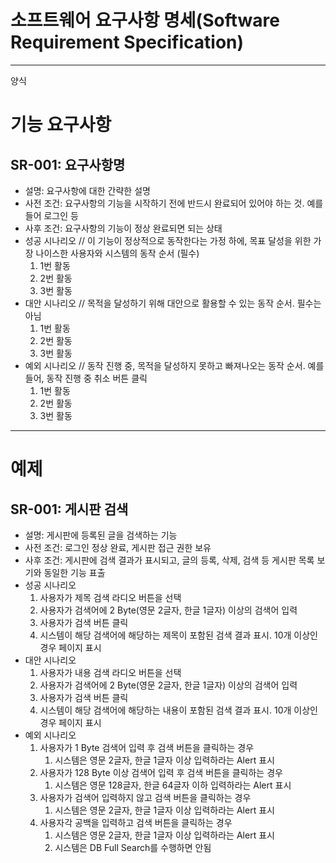 # 소프트웨어 요구사항 명세(Software Requirement Specification)

-----
양식

# 기능 요구사항
## SR-001: 요구사항명
- 설명: 요구사항에 대한 간략한 설명
- 사전 조건: 요구사항의 기능을 시작하기 전에 반드시 완료되어 있어야 하는 것. 예를 들어 로그인 등
- 사후 조건: 요구사항의 기능이 정상 완료되면 되는 상태
- 성공 시나리오 // 이 기능이 정상적으로 동작한다는 가정 하에, 목표 달성을 위한 가장 나이스한 사용자와 시스템의 동작 순서 (필수)
  1. 1번 활동
  2. 2번 활동
  3. 3번 활동
- 대안 시나리오 // 목적을 달성하기 위해 대안으로 활용할 수 있는 동작 순서. 필수는 아님
  1. 1번 활동
  2. 2번 활동
  3. 3번 활동
- 예외 시나리오 // 동작 진행 중, 목적을 달성하지 못하고 빠져나오는 동작 순서. 예를 들어, 동작 진행 중 취소 버튼 클릭
  1. 1번 활동
  2. 2번 활동
  3. 3번 활동


-----
# 예제
## SR-001: 게시판 검색
- 설명: 게시판에 등록된 글을 검색하는 기능
- 사전 조건: 로그인 정상 완료, 게시판 접근 권한 보유
- 사후 조건: 게시판에 검색 결과가 표시되고, 글의 등록, 삭제, 검색 등 게시판 목록 보기와 동일한 기능 표출
- 성공 시나리오 
  1. 사용자가 제목 검색 라디오 버튼을 선택
  2. 사용자가 검색어에 2 Byte(영문 2글자, 한글 1글자) 이상의 검색어 입력
  3. 사용자가 검색 버튼 클릭
  4. 시스템이 해당 검색어에 해당하는 제목이 포함된 검색 결과 표시. 10개 이상인 경우 페이지 표시
- 대안 시나리오 
  1. 사용자가 내용 검색 라디오 버튼을 선택
  2. 사용자가 검색어에 2 Byte(영문 2글자, 한글 1글자) 이상의 검색어 입력
  3. 사용자가 검색 버튼 클릭
  4. 시스템이 해당 검색어에 해당하는 내용이 포함된 검색 결과 표시. 10개 이상인 경우 페이지 표시
- 예외 시나리오 
  1. 사용자가 1 Byte 검색어 입력 후 검색 버튼을 클릭하는 경우
     1. 시스템은 영문 2글자, 한글 1글자 이상 입력하라는 Alert 표시
  2. 사용자가 128 Byte 이상 검색어 입력 후 검색 버튼을 클릭하는 경우
     1. 시스템은 영문 128글자, 한글 64글자 이하 입력하라는 Alert 표시
  3. 사용자가 검색어 입력하지 않고 검색 버튼을 클릭하는 경우
     1. 시스템은 영문 2글자, 한글 1글자 이상 입력하라는 Alert 표시
  4. 사용자각 공백을 입력하고 검색 버튼을 클릭하는 경우
     1. 시스템은 영문 2글자, 한글 1글자 이상 입력하라는 Alert 표시
     2. 시스템은 DB Full Search를 수행하면 안됨
   
